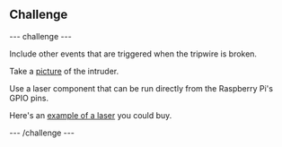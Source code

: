 ## Challenge

--- challenge ---

Include other events that are triggered when the tripwire is broken. 

Take a [picture](https://projects.raspberrypi.org/en/projects/rpi-picamera-take-photo) of the intruder.
  
Use a laser component that can be run directly from the Raspberry Pi's GPIO pins. 

Here's an [example of a laser](https://www.rapidonline.com/laserfuchs-70103984-red-class-2-laser-10m-1mw-3-12vdc-25ma-650nm-wavelength-57-5868) you could buy.

--- /challenge ---
